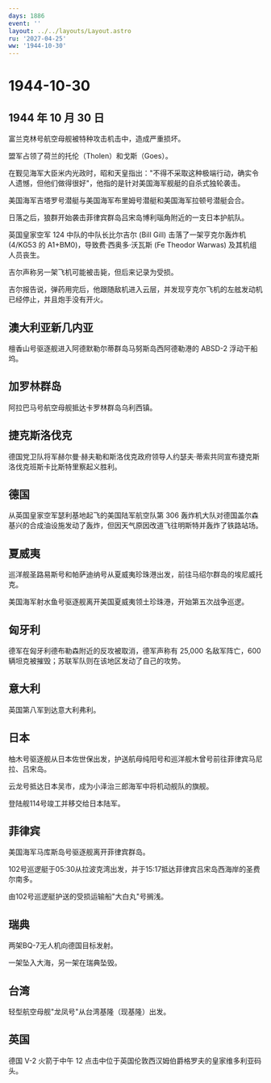 ```yaml
---
days: 1886
event: ''
layout: ../../layouts/Layout.astro
ru: '2027-04-25'
ww: '1944-10-30'
---
```


# 1944-10-30

## 1944 年 10 月 30 日

富兰克林号航空母舰被特种攻击机击中，造成严重损坏。

盟军占领了荷兰的托伦（Tholen）和戈斯（Goes）。

在觐见海军大臣米内光政时，昭和天皇指出："不得不采取这种极端行动，确实令人遗憾，但他们做得很好"，他指的是针对美国海军舰艇的自杀式独轮袭击。

美国海军吉塔罗号潜艇与美国海军布里姆号潜艇和美国海军拉顿号潜艇会合。

日落之后，狼群开始袭击菲律宾群岛吕宋岛博利瑙角附近的一支日本护航队。

英国皇家空军 124 中队的中队长比尔吉尔 (Bill Gill) 击落了一架亨克尔轰炸机
(4/KG53 的 A1+BM0)，导致费·西奥多·沃瓦斯 (Fe Theodor Warwas)
及其机组人员丧生。

吉尔声称另一架飞机可能被击毙，但后来记录为受损。

吉尔报告说，弹药用完后，他跟随敌机进入云层，并发现亨克尔飞机的左舷发动机已经停止，并且炮手没有开火。

## 澳大利亚新几内亚

檀香山号驱逐舰进入阿德默勒尔蒂群岛马努斯岛西阿德勒港的 ABSD-2
浮动干船坞。

## 加罗林群岛

阿拉巴马号航空母舰抵达卡罗林群岛乌利西镇。

## 捷克斯洛伐克

德国党卫队将军赫尔曼·赫夫勒和斯洛伐克政府领导人约瑟夫·蒂索共同宣布捷克斯洛伐克班斯卡比斯特里察起义胜利。

## 德国

从英国皇家空军瑟利基地起飞的美国陆军航空队第 306
轰炸机大队对德国盖尔森基兴的合成油设施发动了轰炸，但因天气原因改道飞往明斯特并轰炸了铁路站场。

## 夏威夷

巡洋舰圣路易斯号和帕萨迪纳号从夏威夷珍珠港出发，前往马绍尔群岛的埃尼威托克。

美国海军射水鱼号驱逐舰离开美国夏威夷领土珍珠港，开始第五次战争巡逻。

## 匈牙利

德军在匈牙利德布勒森附近的反攻被取消，德军声称有 25,000 名敌军阵亡，600
辆坦克被摧毁；苏联军队则在该地区发动了自己的攻势。

## 意大利

英国第八军到达意大利弗利。

## 日本

柚木号驱逐舰从日本佐世保出发，护送航母纯阳号和巡洋舰木曾号前往菲律宾马尼拉、吕宋岛。

云龙号抵达日本吴市，成为小泽治三郎海军中将机动舰队的旗舰。

登陆舰114号竣工并移交给日本陆军。

## 菲律宾

美国海军马库斯岛号驱逐舰离开菲律宾群岛。

102号巡逻艇于05:30从拉波克湾出发，并于15:17抵达菲律宾吕宋岛西海岸的圣费尔南多。

由102号巡逻艇护送的受损运输船"大白丸"号搁浅。

## 瑞典

两架BQ-7无人机向德国目标发射。

一架坠入大海，另一架在瑞典坠毁。

## 台湾

轻型航空母舰"龙凤号"从台湾基隆（现基隆）出发。

## 英国

德国 V-2 火箭于中午 12
点击中位于英国伦敦西汉姆伯爵格罗夫的皇家维多利亚码头。